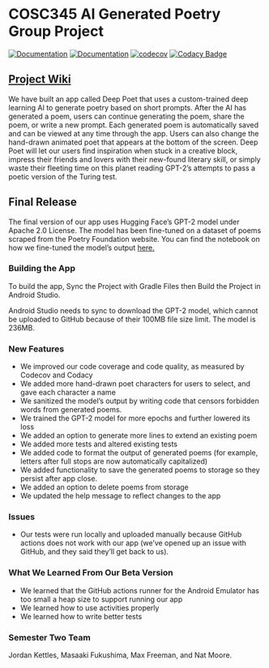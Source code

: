 # COSC345 AI Generated Poetry Group Project
[![Documentation](https://github.com/jordankettles/345-group-project/actions/workflows/documentation.yml/badge.svg)](https://github.com/jordankettles/345-group-project/actions/workflows/documentation.yml)
[![Documentation](https://github.com/jordankettles/345-group-project/actions/workflows/android.yml/badge.svg)](https://github.com/jordankettles/345-group-project/actions/workflows/android.yml)
[![codecov](https://codecov.io/gh/jordankettles/345-group-project/branch/main/graph/badge.svg?token=O6ADELJECI)](https://codecov.io/gh/jordankettles/345-group-project)
[![Codacy Badge](https://app.codacy.com/project/badge/Grade/54b9bb2d15b14967853a825d9a0b5d87)](https://www.codacy.com/gh/jordankettles/345-group-project/dashboard?utm_source=github.com&amp;utm_medium=referral&amp;utm_content=jordankettles/345-group-project&amp;utm_campaign=Badge_Grade)
## [Project Wiki](https://github.com/jordankettles/345-group-project/wiki/)
We have built an app called Deep Poet that uses a custom-trained deep learning AI to generate poetry based on short prompts. After the AI has generated a poem, users can continue generating the poem, share the poem, or write a new prompt. Each generated poem is automatically saved and can be viewed at any time through the app. Users can also change the hand-drawn animated poet that appears at the bottom of the screen. 
Deep Poet will let our users find inspiration when stuck in a creative block, impress their friends and lovers with their new-found literary skill, or simply waste their fleeting time on this planet reading GPT-2’s attempts to pass a poetic version of the Turing test.

## Final Release
The final version of our app uses Hugging Face’s GPT-2 model under Apache 2.0 License. The model has been fine-tuned on a dataset of poems scraped from the Poetry Foundation website. You can find the notebook on how we fine-tuned the model’s output [here.](https://github.com/jordankettles/345-group-project/tree/main/gpt2-notebook)

### Building the App
To build the app, Sync the Project with Gradle Files then Build the Project in Android Studio.

Android Studio needs to sync to download the GPT-2 model, which cannot be uploaded to GitHub because of their 100MB file size limit. The model is 236MB.    

### New Features
*  We improved our code coverage and code quality, as measured by Codecov and Codacy
*  We added more hand-drawn poet characters for users to select, and gave each character a name
*  We sanitized the model’s output by writing code that censors forbidden words from generated poems.
*  We trained the GPT-2 model for more epochs and further lowered its loss 
*  We added an option to generate more lines to extend an existing poem
*  We added more tests and altered existing tests 
*  We added code to format the output of generated poems (for example, letters after full stops are now automatically capitalized) 
*  We added functionality to save the generated poems to storage so they persist after app close.
*  We added an option to delete poems from storage
*  We updated the help message to reflect changes to the app

### Issues
*	 Our tests were run locally and uploaded manually because GitHub actions does not work with our app (we’ve opened up an issue with GitHub, and they said they’ll get back to us).

### What We Learned From Our Beta Version
*  We learned that the GitHub actions runner for the Android Emulator has too small a heap size to support running our app
*  We learned how to use activities properly
*  We learned how to write better tests

### Semester Two Team
Jordan Kettles, Masaaki Fukushima, Max Freeman, and Nat Moore. 
